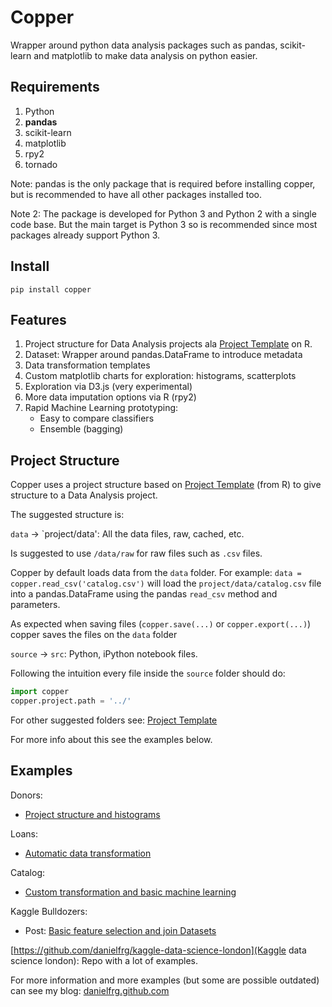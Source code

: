 Copper
======

Wrapper around python data analysis packages such as pandas, scikit-learn and matplotlib
to make data analysis on python easier.

Requirements
------------

1. Python
2. **pandas**
3. scikit-learn
4. matplotlib
5. rpy2
6. tornado

Note: pandas is the only package that is required before installing copper, but is
recommended to have all other packages installed too.

Note 2: The package is developed for Python 3 and Python 2 with a single code base. But the main target is Python 3 so is recommended since most packages already support Python 3.

Install
-------

`pip install copper`

Features
--------

1. Project structure for Data Analysis projects ala [Project Template](http://www.johnmyleswhite.com/notebook/2010/08/26/projecttemplate/) on R.
2. Dataset: Wrapper around pandas.DataFrame to introduce metadata
3. Data transformation templates
4. Custom matplotlib charts for exploration: histograms, scatterplots
5. Exploration via D3.js (very experimental)
6. More data imputation options via R (rpy2)
7. Rapid Machine Learning prototyping:
    * Easy to compare classifiers
    * Ensemble (bagging)

Project Structure
-----------------

Copper uses a project structure based on [Project Template](http://www.johnmyleswhite.com/notebook/2010/08/26/projecttemplate/) (from R) to give structure to a Data Analysis project.

The suggested structure is:

`data` -> `project/data': All the data files, raw, cached, etc.

Is suggested to use `/data/raw` for raw files such as `.csv` files.

Copper by default loads data from the `data` folder. For example: `data = copper.read_csv('catalog.csv')` will load the `project/data/catalog.csv` file into a pandas.DataFrame using the pandas `read_csv` method and parameters.

As expected when saving files (`copper.save(...)` or `copper.export(...)`) copper saves the files on the `data` folder

`source` -> `src`: Python, iPython notebook files.

Following the intuition every file inside the `source` folder should do:

```python
import copper
copper.project.path = '../'
```

For other suggested folders see: [Project Template](http://www.johnmyleswhite.com/notebook/2010/08/26/projecttemplate/)

For more info about this see the examples below.

Examples
--------
Donors:
* [Project structure and histograms](http://nbviewer.ipython.org/urls/raw.github.com/danielfrg/copper-examples/master/donors/src/explore.ipynb)

Loans:
* [Automatic data transformation](http://nbviewer.ipython.org/urls/raw.github.com/danielfrg/copper-examples/master/loans/src/transform.ipynb)

Catalog:
* [Custom transformation and basic machine learning](http://nbviewer.ipython.org/urls/raw.github.com/danielfrg/copper-examples/master/catalog/src/ml.ipynb)

Kaggle Bulldozers:
* Post: [Basic feature selection and join Datasets](http://danielfrg.github.com/blog/2013/03/07/kaggle-bulldozers-basic-cleaning/)

[https://github.com/danielfrg/kaggle-data-science-london](Kaggle data science london): Repo with a lot of examples.

For more information and more examples (but some are possible outdated) can see my blog: [danielfrg.github.com](http://danielfrg.github.com)
